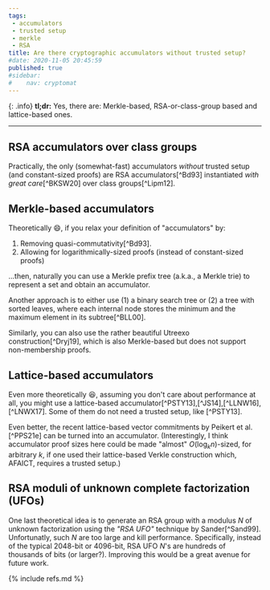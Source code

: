 ```yaml
---
tags:
 - accumulators
 - trusted setup
 - merkle
 - RSA
title: Are there cryptographic accumulators without trusted setup?
#date: 2020-11-05 20:45:59
published: true
#sidebar:
#    nav: cryptomat
---
```


{: .info}
**tl;dr:** Yes, there are: Merkle-based, RSA-or-class-group based and lattice-based ones.

<!--more-->

<p hidden>$$
\def\Adv{\mathcal{A}}
\def\Badv{\mathcal{B}}
\def\vect#1{\mathbf{#1}}
$$</p>

---

## RSA accumulators over class groups

Practically, the only (somewhat-fast) accumulators *without* trusted setup (and constant-sized proofs) are RSA accumulators[^Bd93] instantiated _with great care_[^BKSW20] over class groups[^Lipm12].

## Merkle-based accumulators

Theoretically 😄, if you relax your definition of "accumulators" by:

 1. Removing quasi-commutativity[^Bd93].
 2. Allowing for logarithmically-sized proofs (instead of constant-sized proofs)

...then, naturally you can use a Merkle prefix tree (a.k.a., a Merkle trie) to represent a set and obtain an accumulator.

Another approach is to either use (1) a binary search tree or (2) a tree with sorted leaves, where each internal node stores the minimum and the maximum element in its subtree[^BLL00].

Similarly, you can also use the rather beautiful Utreexo construction[^Dryj19], which is also Merkle-based but does not support non-membership proofs.

## Lattice-based accumulators

Even more theoretically 😆, assuming you don't care about performance at all, you might use a lattice-based accumulator[^PSTY13],[^JS14],[^LLNW16],[^LNWX17]. Some of them do not need a trusted setup, like [^PSTY13].

Even better, the recent lattice-based vector commitments by Peikert et al.[^PPS21e] can be turned into an accumulator. (Interestingly, I think accumulator proof sizes here could be made "almost" $O(\log_k{n})$-sized, for arbitrary $k$, if one used their lattice-based Verkle construction which, AFAICT, requires a trusted setup.)

## RSA moduli of unknown complete factorization (UFOs)

One last theoretical idea is to generate an RSA group with a modulus $N$ of unknown factorization using the _"RSA UFO"_ technique by Sander[^Sand99]. Unfortunatly, such $N$ are too large and kill performance.
Specifically, instead of the typical 2048-bit or 4096-bit, RSA UFO $N$'s are hundreds of thousands of bits (or larger?). Improving this would be a great avenue for future work.

{% include refs.md %}
